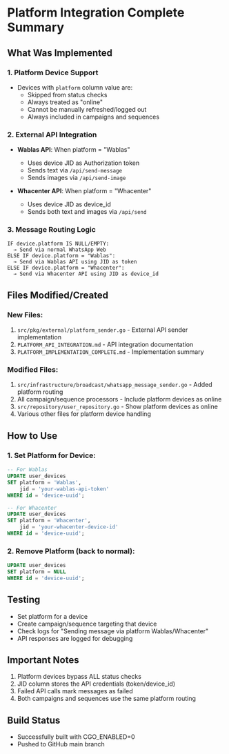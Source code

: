 # Platform Integration Complete Summary

## What Was Implemented

### 1. **Platform Device Support**
- Devices with `platform` column value are:
  - Skipped from status checks
  - Always treated as "online"
  - Cannot be manually refreshed/logged out
  - Always included in campaigns and sequences

### 2. **External API Integration**
- **Wablas API**: When platform = "Wablas"
  - Uses device JID as Authorization token
  - Sends text via `/api/send-message`
  - Sends images via `/api/send-image`
  
- **Whacenter API**: When platform = "Whacenter"
  - Uses device JID as device_id
  - Sends both text and images via `/api/send`

### 3. **Message Routing Logic**
```
IF device.platform IS NULL/EMPTY:
  → Send via normal WhatsApp Web
ELSE IF device.platform = "Wablas":
  → Send via Wablas API using JID as token
ELSE IF device.platform = "Whacenter":
  → Send via Whacenter API using JID as device_id
```

## Files Modified/Created

### New Files:
1. `src/pkg/external/platform_sender.go` - External API sender implementation
2. `PLATFORM_API_INTEGRATION.md` - API integration documentation
3. `PLATFORM_IMPLEMENTATION_COMPLETE.md` - Implementation summary

### Modified Files:
1. `src/infrastructure/broadcast/whatsapp_message_sender.go` - Added platform routing
2. All campaign/sequence processors - Include platform devices as online
3. `src/repository/user_repository.go` - Show platform devices as online
4. Various other files for platform device handling

## How to Use

### 1. Set Platform for Device:
```sql
-- For Wablas
UPDATE user_devices 
SET platform = 'Wablas',
    jid = 'your-wablas-api-token'
WHERE id = 'device-uuid';

-- For Whacenter  
UPDATE user_devices
SET platform = 'Whacenter',
    jid = 'your-whacenter-device-id'
WHERE id = 'device-uuid';
```

### 2. Remove Platform (back to normal):
```sql
UPDATE user_devices 
SET platform = NULL
WHERE id = 'device-uuid';
```

## Testing
- Set platform for a device
- Create campaign/sequence targeting that device
- Check logs for "Sending message via platform Wablas/Whacenter"
- API responses are logged for debugging

## Important Notes
1. Platform devices bypass ALL status checks
2. JID column stores the API credentials (token/device_id)
3. Failed API calls mark messages as failed
4. Both campaigns and sequences use the same platform routing

## Build Status
- Successfully built with CGO_ENABLED=0
- Pushed to GitHub main branch
